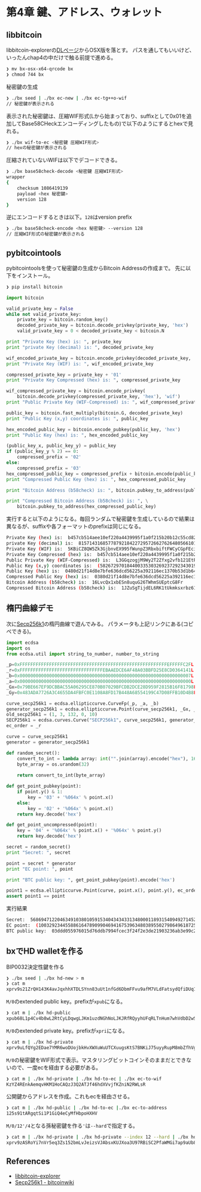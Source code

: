 # 第4章 鍵、アドレス、ウォレット

## libbitcoin

libbitcoin-explorerの[DLページ](https://github.com/libbitcoin/libbitcoin-explorer/wiki/Download-BX)からOSX版を落とす。
パスを通してもいいけど、いったんchap4の中だけで触る前提で進める。

```sh
❯ mv bx-osx-x64-qrcode bx
❯ chmod 744 bx
```

秘密鍵の生成

```sh
❯ ./bx seed | ./bx ec-new | ./bx ec-tg++o-wif
// 秘密鍵が表示される
```

表示された秘密鍵は、圧縮WIF形式(Lから始まっており、suffixとして0x01を追加してBase58CHeckエンコーディングしたもの)で以下のようにするとhexで見れる。

```sh
❯ ./bx wif-to-ec <秘密鍵 圧縮WIF形式>
// hexの秘密鍵が表示される
```

圧縮されていないWIFは以下でデコードできる。

```sh
❯ ./bx base58check-decode <秘密鍵 圧縮WIF形式>
wrapper
{
    checksum 1086419139
    payload <hex 秘密鍵>
    version 128
}
```

逆にエンコードするときは以下。`128`はversion prefix

```sh
❯ ./bx base58check-encode <hex 秘密鍵> --version 128
// 圧縮WIF形式の秘密鍵が表示される
```

## pybitcointools

pybitcointoolsを使って秘密鍵の生成からBitcoin Addressの作成まで。
先に以下をインストール。

```sh
❯ pip install bitcoin
```

```python
import bitcoin

valid_private_key = False
while not valid_private_key:
    private_key = bitcoin.random_key()
    decoded_private_key = bitcoin.decode_privkey(private_key, 'hex')
    valid_private_key = 0 < decoded_private_key < bitcoin.N

print "Private Key (hex) is: ", private_key
print "private Key (decimal) is: ", decoded_private_key

wif_encoded_private_key = bitcoin.encode_privkey(decoded_private_key, 'wif')
print "Private Key (WIF) is: ", wif_encoded_private_key

compressed_private_key = private_key + '01'
print "Private Key Compressed (hex) is: ", compressed_private_key

wif_compressed_private_key = bitcoin.encode_privkey(
    bitcoin.decode_privkey(compressed_private_key, 'hex'), 'wif')
print "Public Private Key (WIF-Compressed) is: ", wif_compressed_private_key

public_key = bitcoin.fast_multiply(bitcoin.G, decoded_private_key)
print "Public Key (x,y) coordinates is: ", public_key

hex_encoded_public_key = bitcoin.encode_pubkey(public_key, 'hex')
print "Public Key (hex) is: ", hex_encoded_public_key

(public_key_x, public_key_y) = public_key
if (public_key_y % 2) == 0:
    compressed_prefix = '02'
else:
    compressed_prefix = '03'
hex_compressed_public_key = compressed_prefix + bitcoin.encode(public_key_x, 16)
print "Compressed Public Key (hex) is: ", hex_compressed_public_key

print "Bitcoin Address (b58check) is: ", bitcoin.pubkey_to_address(public_key)

print "Compressed Bitcoin Address (b58check) is: ", \
    bitcoin.pubkey_to_address(hex_compressed_public_key)
```

実行すると以下のようになる。毎回ランダムで秘密鍵を生成しているので結果は異なるが、suffixや各フォーマットのprefixは同じになる。

```sh
Private Key (hex) is:  b457cb514aee10ef220a4439995f1a0f215b20b12c55cd82a17201fa2d1bfb5c
private Key (decimal) is:  81571431685778792184227295726627626480566101607618562145556148059429505071964
Private Key (WIF) is:  5KBiCZ8QW5Zk3GjbnvEX995fWunpZ3RbxbiftFWCyCGpFEciRPt
Private Key Compressed (hex) is:  b457cb514aee10ef220a4439995f1a0f215b20b12c55cd82a17201fa2d1bfb5c01
Public Private Key (WIF-Compressed) is:  L3GGqzogjM9Wy2T2Zfxg2vfb121EtRhbJQEvdD1uq2koXQDGW3Bp
Public Key (x,y) coordinates is:  (58267297018440033530326923729234301977737564316099172296358591600257564791929L, 109112151528072890448107021346230180838035048850803743098219832131836667287791L)
Public Key (hex) is:  0480d21f14d8e7bfe636dcd56225a392116ec1370b53d1b64c10e81b472405d479f13b4a0ba06cb79b44a86886c3b43195a99034c33ca17cca20b525810da4d8ef
Compressed Public Key (hex) is:  0380d21f14d8e7bfe636dcd56225a392116ec1370b53d1b64c10e81b472405d479
Bitcoin Address (b58check) is:  16LvcQx1xbESn8uquG26TWhmSUEptcG8Fr
Compressed Bitcoin Address (b58check) is:  1JZuSgTijdEL6RK1tUkmksxrbz61MmFV8k
```

## 楕円曲線デモ

次に[Secp256k1](https://en.bitcoin.it/wiki/Secp256k1)の楕円曲線で遊んでみる。
パラメータも上記リンクにある(コピペできる)。

```python
import ecdsa
import os
from ecdsa.util import string_to_number, number_to_string

_p=0xFFFFFFFFFFFFFFFFFFFFFFFFFFFFFFFFFFFFFFFFFFFFFFFFFFFFFFFEFFFFFC2FL
_r=0xFFFFFFFFFFFFFFFFFFFFFFFFFFFFFFFEBAAEDCE6AF48A03BBFD25E8CD0364141L
_b=0x0000000000000000000000000000000000000000000000000000000000000007L
_a=0x0000000000000000000000000000000000000000000000000000000000000000L
_Gx=0x79BE667EF9DCBBAC55A06295CE870B07029BFCDB2DCE28D959F2815B16F81798L
_Gy=0x483ADA7726A3C4655DA4FBFC0E1108A8FD17B448A68554199C47D08FFB10D4B8L

curve_secp256k1 = ecdsa.ellipticcurve.CurveFp(_p, _a, _b)
generator_secp256k1 = ecdsa.ellipticcurve.Point(curve_secp256k1, _Gx, _Gy, _r)
old_secp256k1 = (1, 3, 132, 0, 10)
SECP256k1 = ecdsa.curves.Curve("SECP256k1", curve_secp256k1, generator_secp256k1, old_secp256k1)
ec_order = _r

curve = curve_secp256k1
generator = generator_secp256k1

def random_secret():
    convert_to_int = lambda array: int("".join(array).encode("hex"), 16)
    byte_array = os.urandom(32)
    
    return convert_to_int(byte_array)

def get_point_pubkey(point):
    if point.y() & 1:
        key = '03' + '%064x' % point.x()
    else:
        key = '02' + '%064x' % point.x()
    return key.decode('hex')

def get_point_uncompressed(point):
    key = '04' + '%064x' % point.x() + '%064x' % point.y()
    return key.decode('hex')

secret = random_secret()
print "Secret: ", secret

point = secret * generator
print "EC point: ", point

print "BTC public key: ", get_point_pubkey(point).encode('hex')

point1 = ecdsa.ellipticcurve.Point(curve, point.x(), point.y(), ec_order)
assert point1 == point
```

実行結果

```sh
Secret:  56869471220463491038010591534043434331348000118931540949271452746364952529379
EC point:  (100329234455886164789099046941675396348038955027986496187259362480712577288216,97057135012951096800461757946404241174912348190292225552012224403248824367829)
BTC public key:  03ddd055976015d76ddb7994fcec3f24f2e3de21903236ab3e99c200f5d8258818
```

## bxでHD walletを作る

BIP0032決定性鍵を作る

```sh
❯ ./bx seed | ./bx hd-new > m
❯ cat m
xprv9s21ZrQH143K4avJqxhhXTDLSYnn83uUt1nfGd6DbmFFvu9afM7VLdFatsydQfiDUq1vees9ztatRweqxm5Zv6yjjwhtvRnqBZJKqaN4x3x
```

`M/0`のextended public key。prefixが`xpub`になる。

```sh
❯ cat m | ./bx hd-public
xpub68L1p4Cv4b8wL2RtCyLDqwgLJKm1uzdNGhNoLJKJRfRQyyhUFqRLTnHum7whVdbD2wSNJCm6gxFrgsuYn75S79zz2VeEELNKrnbc74k6e8S
```

`M/0`のextended private key。prefixが`xpri`になる。

```sh
❯ cat m | ./bx hd-private
xprv9uLfQYg2EDae7YMR6woDUojbkHvXWXuWuUTCXuugsKtS7BNKiJ75uyyRupM8mbZfhVgo596Jfh7TwxeLkNLinqP9V9LvEYs8GcWXCiwzmcN
```

`M/0`の秘密鍵をWIF形式で表示。マスタリングビットコインそのままだとできないので、一度ecを経由する必要がある。

```sh
❯ cat m | ./bx hd-private | ./bx hd-to-ec | ./bx ec-to-wif
KzYZ4REnkAemqvHKM1HoCAQzJ3Q2ATJf46hdXVvjfKZniN2RWLsR
```

公開鍵からアドレスを作成。これもecを経由させる。

```sh
❯ cat m | ./bx hd-public | ./bx hd-to-ec |./bx ec-to-address
125s91tARgqtSi1P1GiQ4eCyMfHbpoHXHV
```

`M/0/12'/4`となる孫秘密鍵を作る`'`は`--hard`で指定する。

```sh
❯ cat m | ./bx hd-private | ./bx hd-private --index 12 --hard | ./bx hd-private --index 4
xprv9zASRoYi7nVr5eq3Zs152bmLvJeizsVJAbsxKUJXoa3U97RBiSC2PfaWMGi7ap9aUb8n8sDKQh9phEkZ3eTWE9oWVhKipdQmsWY14ePUQ2n
```


## References
* [libbitcoin-explorer](https://github.com/libbitcoin/libbitcoin-explorer/wiki/)
* [Secp256k1 - bitcoinwiki](https://en.bitcoin.it/wiki/Secp256k1)
